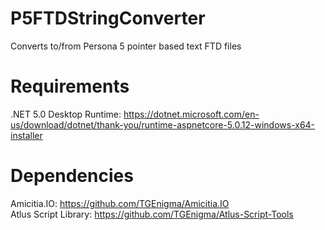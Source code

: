 # P5FTDStringConverter
Converts to/from Persona 5 pointer based text FTD files

# Requirements  
.NET 5.0 Desktop Runtime: https://dotnet.microsoft.com/en-us/download/dotnet/thank-you/runtime-aspnetcore-5.0.12-windows-x64-installer  
  
    
 # Dependencies  
 Amicitia.IO: https://github.com/TGEnigma/Amicitia.IO  
 Atlus Script Library: https://github.com/TGEnigma/Atlus-Script-Tools
